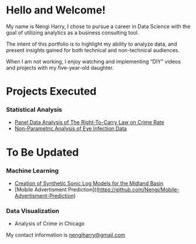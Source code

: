 # Hello and Welcome!

My name is Nengi Harry, I chose to pursue a career in Data Science with the goal of utilizing analytics as a business consulting tool.

The intent of this portfolio is to highlight my ability to analyze data, and present insights gained for both technical and non-technical audiences.

When I am not working, I enjoy watching and implementing “DIY” videos and projects with my five-year-old daughter.


# Projects Executed

### Statistical Analysis
  + [Panel Data Analysis of The Right-To-Carry Law on Crime Rate](https://rpubs.com/Nengi/panelregression)
  + [Non-Parametric Analysis of Eye Infection Data](https://rpubs.com/Nengi/non-parametric)


# To Be Updated

### Machine Learning
  + [Creation of Synthetic Sonic Log Models for the Midland Basin](https://github.com/Nengi/Sonic-Log-Prediction)
  + [Mobile Advertisment Prediction]((https://github.com/Nengi/Mobile-Advertisment-Prediction)
  
### Data Visualization
  + Analysis of Crime in Chicago
  



My contact information is nengiharry@gmail.com







